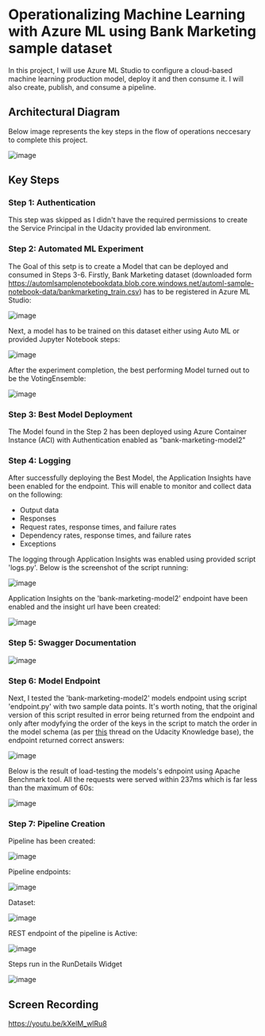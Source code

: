 # Operationalizing Machine Learning with Azure ML using Bank Marketing sample dataset

In this project, I will use Azure ML Studio to configure a cloud-based machine learning production model, deploy it and then consume it. I will also create, publish, and consume a pipeline.

## Architectural Diagram

Below image represents the key steps in the flow of operations neccesary to complete this project.

![image](https://user-images.githubusercontent.com/77756713/129484709-6c551e6c-65cb-4aa2-8aae-37ded55f7632.png)


## Key Steps

### Step 1: Authentication

This step was skipped as I didn't have the required permissions to create the Service Principal in the Udacity provided lab environment.

### Step 2: Automated ML Experiment

The Goal of this setp is to create a Model that can be deployed and consumed in Steps 3-6. 
Firstly, Bank Marketing dataset (downloaded form https://automlsamplenotebookdata.blob.core.windows.net/automl-sample-notebook-data/bankmarketing_train.csv) has to be registered in Azure ML Studio:

![image](https://user-images.githubusercontent.com/77756713/129485067-602e4e18-942b-47e8-bc47-ab8fbc0e9ddf.png)

Next, a model has to be trained on this dataset either using Auto ML or provided Jupyter Notebook steps:

![image](https://user-images.githubusercontent.com/77756713/129485087-64603724-623a-4099-b7aa-15ccec4d1840.png)

After the experiment completion, the best performing Model turned out to be the VotingEnsemble:

![image](https://user-images.githubusercontent.com/77756713/129485890-efd0fc66-b1a4-4d90-816e-07a2de9fde38.png)


### Step 3: Best Model Deployment

The Model found in the Step 2 has been deployed using Azure Container Instance (ACI) with Authentication enabled as "bank-marketing-model2"

### Step 4: Logging

After successfully deploying the Best Model, the Application Insights have been enabled for the endpoint. This will enable to monitor and collect data on the following:
* Output data
* Responses
* Request rates, response times, and failure rates
* Dependency rates, response times, and failure rates
* Exceptions

The logging through Application Insights was enabled using provided script 'logs.py'. Below is the screenshot of the script running:

![image](https://user-images.githubusercontent.com/77756713/129487901-cc4ffd60-6aaa-4090-bfa0-36aa37bbaf2c.png)

Application Insights on the 'bank-marketing-model2' endpoint have been enabled and the insight url have been created:

![image](https://user-images.githubusercontent.com/77756713/129486176-4a3a1343-db6a-4fe2-b3e6-49d7b6b405b9.png)



### Step 5: Swagger Documentation

![image](https://user-images.githubusercontent.com/77756713/129488411-3381403e-0d35-44ed-9b12-74bae89a18d9.png)


### Step 6: Model Endpoint

Next, I tested the 'bank-marketing-model2' models endpoint using script 'endpoint.py' with two sample data points. It's worth noting, that the original version of this script resulted in error being returned from the endpoint and only after modyfying the order of the keys in the script to match the order in the model schema (as per [this](https://knowledge.udacity.com/questions/639437) thread on the Udacity Knowledge base), the endpoint returned correct answers: 

![image](https://user-images.githubusercontent.com/77756713/129488463-48b66190-4493-449f-bf59-938cb0277c7e.png)

Below is the result of load-testing the models's ednpoint using Apache Benchmark tool. All the requests were served within 237ms which is far less than the maximum of 60s:

![image](https://user-images.githubusercontent.com/77756713/129488470-d771519e-594c-4551-b216-528b67311d60.png)


### Step 7: Pipeline Creation


Pipeline has been created:

![image](https://user-images.githubusercontent.com/77756713/130364509-4bffa76b-6fd5-4547-9567-c2745c1d9163.png)

Pipeline endpoints:

![image](https://user-images.githubusercontent.com/77756713/130364847-49560ec6-5853-4d49-8ffe-372ea7c774d9.png)


Dataset:

![image](https://user-images.githubusercontent.com/77756713/130364919-5a6df2ab-f119-44a1-aab0-22d6f461c396.png)



REST endpoint of the pipeline is Active:

![image](https://user-images.githubusercontent.com/77756713/130364803-b2dab5c3-5286-40a4-9571-56f62311bf3c.png)


Steps run in the RunDetails Widget

![image](https://user-images.githubusercontent.com/77756713/130364966-50f8e18b-7512-4533-b1b9-e7571021ea2f.png)


## Screen Recording
https://youtu.be/kXelM_wlRu8

